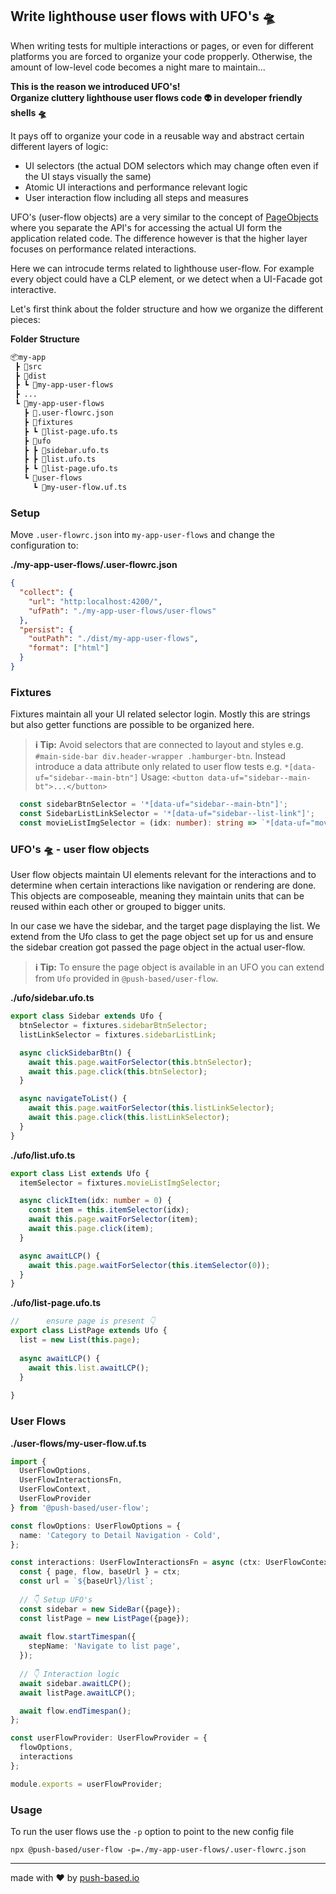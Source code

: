 

## Write lighthouse user flows with UFO's 🛸

When writing tests for multiple interactions or pages, or even for different platforms you are forced to organize your code propperly.
Otherwise, the amount of low-level code becomes a night mare to maintain...


**This is the reason we introduced UFO's!**  
**Organize cluttery lighthouse user flows code 👽 in developer friendly shells 🛸**  

It pays off to organize your code in a reusable way and abstract certain different layers of logic:
- UI selectors (the actual DOM selectors which may change often even if the UI stays visually the same)
- Atomic UI interactions and performance relevant logic
- User interaction flow including all steps and measures


UFO's (user-flow objects) are a very similar to the concept of [PageObjects](https://martinfowler.com/bliki/PageObject.html) where you separate the API's for accessing the actual UI form the application related code.
The difference however is that the higher layer focuses on performance related interactions.

Here we can introcude terms related to lighthouse user-flow. 
For example every object could have a CLP element, or we detect when a UI-Facade got interactive. 

Let's first think about the folder structure and how we organize the different pieces:

**Folder Structure**
```bash
📦my-app
 ┣ 📂src
 ┣ 📂dist
 ┣ ┗ 📂my-app-user-flows
 ┣ ...
 ┗ 📂my-app-user-flows
   ┣ 📄.user-flowrc.json
   ┣ 📂fixtures
   ┣ ┗ 📜list-page.ufo.ts
   ┣ 📂ufo
   ┣ ┣ 📜sidebar.ufo.ts
   ┣ ┣ 📜list.ufo.ts
   ┣ ┗ 📜list-page.ufo.ts
   ┗ 📂user-flows
     ┗ 📜my-user-flow.uf.ts
```

### Setup 
Move `.user-flowrc.json` into `my-app-user-flows` and change the configuration to:

**./my-app-user-flows/.user-flowrc.json**
```json
{
  "collect": { 
    "url": "http:localhost:4200/", 
    "ufPath": "./my-app-user-flows/user-flows" 
  },
  "persist": { 
    "outPath": "./dist/my-app-user-flows", 
    "format": ["html"] 
  }
}
```

### Fixtures
Fixtures maintain all your UI related selector login. Mostly this are strings but also getter functions are possible to be organized here.

> **ℹ Tip:**
> Avoid selectors that are connected to layout and styles e.g. `#main-side-bar div.header-wrapper .hamburger-btn`.
> Instead introduce a data attribute only related to user flow tests e.g. `*[data-uf="sidebar--main-btn"]`
> Usage: `<button data-uf="sidebar--main-bt">...</button>`

```typescript
  const sidebarBtnSelector = '*[data-uf="sidebar--main-btn"]';
  const SidebarListLinkSelector = '*[data-uf="sidebar--list-link"]';
  const movieListImgSelector = (idx: number): string => `*[data-uf="movie-list--img-${idx}"]`;
```

### UFO's 🛸 - user flow objects

User flow objects maintain UI elements relevant for the interactions and to determine when certain interactions like navigation or rendering are done. 
This objects are composeable, meaning they maintain units that can be reused within each other or grouped to bigger units.

In our case we have the sidebar, and the target page displaying the list.
We extend from the Ufo class to get the page object set up for us and ensure the sidebar creation got passed the page object in the actual user-flow.

> **ℹ Tip:**
> To ensure the page object is available in an UFO you can extend from `Ufo` provided in `@push-based/user-flow`.

**./ufo/sidebar.ufo.ts**
```typescript
export class Sidebar extends Ufo {
  btnSelector = fixtures.sidebarBtnSelector;
  listLinkSelector = fixtures.sidebarListLink;

  async clickSidebarBtn() {
    await this.page.waitForSelector(this.btnSelector);
    await this.page.click(this.btnSelector);
  }

  async navigateToList() {
    await this.page.waitForSelector(this.listLinkSelector);
    await this.page.click(this.listLinkSelector);
  }
}
```

**./ufo/list.ufo.ts**
```typescript
export class List extends Ufo {
  itemSelector = fixtures.movieListImgSelector;

  async clickItem(idx: number = 0) {
    const item = this.itemSelector(idx);
    await this.page.waitForSelector(item);
    await this.page.click(item);
  }

  async awaitLCP() {
    await this.page.waitForSelector(this.itemSelector(0));
  }
}
```

**./ufo/list-page.ufo.ts**
```typescript
//      ensure page is present 👇
export class ListPage extends Ufo {
  list = new List(this.page);
  
  async awaitLCP() {
    await this.list.awaitLCP();
  }
 
}
```

### User Flows

**./user-flows/my-user-flow.uf.ts**
```typescript
import {
  UserFlowOptions,
  UserFlowInteractionsFn,
  UserFlowContext,
  UserFlowProvider
} from '@push-based/user-flow';

const flowOptions: UserFlowOptions = {
  name: 'Category to Detail Navigation - Cold',
};

const interactions: UserFlowInteractionsFn = async (ctx: UserFlowContext): Promise<any> => {
  const { page, flow, baseUrl } = ctx;
  const url = `${baseUrl}/list`;
  
  // 👇 Setup UFO's
  const sidebar = new SideBar({page});
  const listPage = new ListPage({page});
  
  await flow.startTimespan({
    stepName: 'Navigate to list page',
  });
  
  // 👇 Interaction logic
  await sidebar.awaitLCP();
  await listPage.awaitLCP();

  await flow.endTimespan();
};

const userFlowProvider: UserFlowProvider = {
  flowOptions,
  interactions
};

module.exports = userFlowProvider;
```

### Usage

To run the user flows use the `-p` option to point to the new config file

`npx @push-based/user-flow -p=./my-app-user-flows/.user-flowrc.json`

---

made with ❤ by [push-based.io](https://www.push-based.io)
